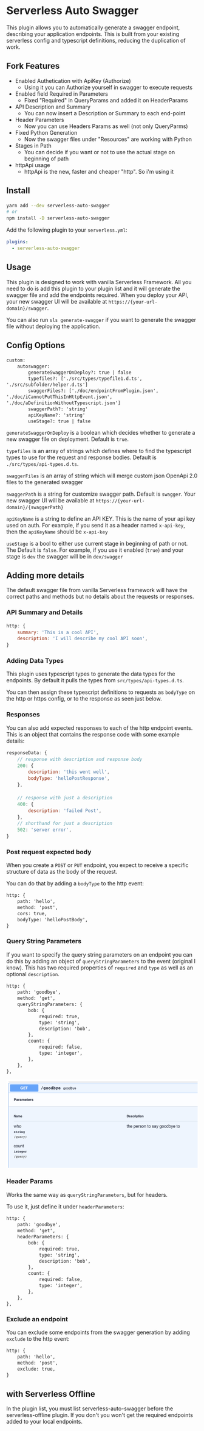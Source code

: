 # Serverless Auto Swagger

This plugin allows you to automatically generate a swagger endpoint, describing your application endpoints. This is built from your existing serverless config and typescript definitions, reducing the duplication of work.

## Fork Features
- Enabled Authetication with ApiKey (Authorize)
    - Using it you can Authorize yourself in swagger to execute requests
- Enabled field Required in Parameters 
    - Fixed "Required" in QueryParams and added it on HeaderParams
- API Description and Summary
    - You can now insert a Description or Summary to each end-point
- Header Parameters
    - Now you can use Headers Params as well (not only QueryParms)
- Fixed Python Generation 
    - Now the swagger files under "Resources" are working with Python
- Stages in Path 
    - You can decide if you want or not to use the actual stage on beginning of path
- httpApi usage
    - httpApi is the new, faster and cheaper "http". So i'm using it


## Install

```sh
yarn add --dev serverless-auto-swagger
# or
npm install -D serverless-auto-swagger
```

Add the following plugin to your `serverless.yml`:

```yaml
plugins:
  - serverless-auto-swagger
```

## Usage

This plugin is designed to work with vanilla Serverless Framework. All you need to do is add this plugin to your plugin list and it will generate the swagger file and add the endpoints required. When you deploy your API, your new swagger UI will be available at `https://{your-url-domain}/swagger`.

You can also run `sls generate-swagger` if you want to generate the swagger file without deploying the application.

## Config Options

```
custom:
    autoswagger:
        generateSwaggerOnDeploy?: true | false
        typefiles?: ['./src/types/typefile1.d.ts', './src/subfolder/helper.d.ts']
        swaggerFiles?: ['./doc/endpointFromPlugin.json', './doc/iCannotPutThisInHttpEvent.json', './doc/aDefinitionWithoutTypescript.json']
        swaggerPath?: 'string'
        apiKeyName?: 'string'
        useStage?: true | false
```

`generateSwaggerOnDeploy` is a boolean which decides whether to generate a new swagger file on deployment. Default is `true`.

`typefiles` is an array of strings which defines where to find the typescript types to use for the request and response bodies. Default is `./src/types/api-types.d.ts`.

`swaggerFiles` is an array of string which will merge custom json OpenApi 2.0 files to the generated swagger

`swaggerPath` is a string for customize swagger path. Default is `swagger`. Your new swagger UI will be available at `https://{your-url-domain}/{swaggerPath}`

`apiKeyName` is a string to define an API KEY. This is the name of your api key used on auth. For example, if you send it as a header named `x-api-key`, then the `apiKeyName` should be `x-api-key`

`useStage` is a bool to either use current stage in beginning of path or not. The Default is `false`. For example, if you use it enabled (`true`) and your stage is `dev` the swagger will be in `dev/swagger`

## Adding more details

The default swagger file from vanilla Serverless framework will have the correct paths and methods but no details about the requests or responses.

### API Summary and Details

```js
http: {
    summary: 'This is a cool API',
    description: 'I will describe my cool API soon',
}
```

### Adding Data Types

This plugin uses typescript types to generate the data types for the endpoints. By default it pulls the types from `src/types/api-types.d.ts`.

You can then assign these typescript definitions to requests as `bodyType` on the http or https config, or to the response as seen just below.

### Responses

You can also add expected responses to each of the http endpoint events. This is an object that contains the response code with some example details:

```js
responseData: {
    // response with description and response body
    200: {
        description: 'this went well',
        bodyType: 'helloPostResponse',
    },

    // response with just a description
    400: {
        description: 'failed Post',
    },
    // shorthand for just a description
    502: 'server error',
}
```

### Post request expected body

When you create a `POST` or `PUT` endpoint, you expect to receive a specific structure of data as the body of the request.

You can do that by adding a `bodyType` to the http event:

```
http: {
    path: 'hello',
    method: 'post',
    cors: true,
    bodyType: 'helloPostBody',
}
```

### Query String Parameters

If you want to specify the query string parameters on an endpoint you can do this by adding an object of `queryStringParameters` to the event (original I know). This has two required properties of `required` and `type` as well as an optional `description`.

```
http: {
    path: 'goodbye',
    method: 'get',
    queryStringParameters: {
        bob: {
            required: true,
            type: 'string',
            description: 'bob',
        },
        count: {
            required: false,
            type: 'integer',
        },
    },
},
```

![Query String Parameters](./doc_images/queryStringParams.png)

### Header Params

Works the same way as `queryStringParameters`, but for headers.

To use it, just define it under `headerParameters`:

```
http: {
    path: 'goodbye',
    method: 'get',
    headerParameters: {
        bob: {
            required: true,
            type: 'string',
            description: 'bob',
        },
        count: {
            required: false,
            type: 'integer',
        },
    },
},
```

### Exclude an endpoint

You can exclude some endpoints from the swagger generation by adding `exclude` to the http event:

```
http: {
    path: 'hello',
    method: 'post',
    exclude: true,
}
```

## with Serverless Offline

In the plugin list, you must list serverless-auto-swagger before the serverless-offline plugin. If you don't you won't get the required endpoints added to your local endpoints.
